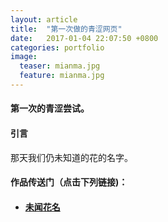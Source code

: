 ```yaml
---
layout: article
title:  "第一次做的青涩网页"
date:   2017-01-04 22:07:50 +0800
categories: portfolio
image:
  teaser: mianma.jpg
  feature: mianma.jpg
---
```


#### 第一次的青涩尝试。


#### 引言
那天我们仍未知道的花的名字。



#### 作品传送门（点击下列链接)：
- #### <a href="https://Ye-Wen-Min.github.io/portfolio/frist/index.html">未闻花名</a>
